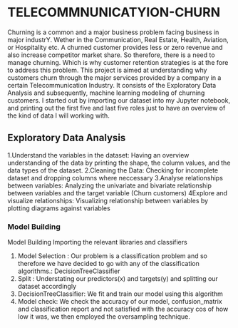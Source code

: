 # TELECOMMNUNICATYION-CHURN
Churning is a common and a major business problem facing business in major industrY. Wether in the Communication, Real Estate, Health, Aviation, or Hospitality etc. A churned customer provides less or zero revenue and also increase competitor market share. So therefore, there is a need to manage churning. Which is why customer retention strategies is at the fore to address this problem.
This project is aimed at understanding why customers churn through the major services provided by a company in a certain Telecommunication Industry.
It consists of the Exploratory Data Analysis and subsequently, machine learning modeling of churning customers.
I started out by importing our dataset into my Jupyter notebook, and printing out the first five and last five roles just to have an overview of the kind of data I will working with.

## Exploratory Data Analysis
1.Understand the variables in the dataset: Having an overview understanding of the data by printing the shape, the column values, and the data types of the dataset.
2.Cleaning the Data: Checking for incomplete dataset and dropping columns where neccessary
3.Analyse relationships between variables: Analyzing the univariate and bivariate relationship between variables and the target variable (Churn customers)
4Explore and visualize relationships: Visualizing relationship between variables by plotting diagrams against variables 

### Model Building
Model Building
Importing the relevant libraries and classifiers
1.	Model Selection : Our  problem is a classification problem and so therefore we have decided to go with any of the classification algorithms.: DecisionTreeClassifier
2.	Split : Understating our predictors(x) and targets(y) and splitting our dataset accordingly
3.	DecisionTreeClassifier: We fit and train our model using this algorithm
4.	Model check: We check the accuracy of our model, confusion_matrix and classification report and not satisfied with the accuracy cos of how low it was, we then employed the oversampling technique.




